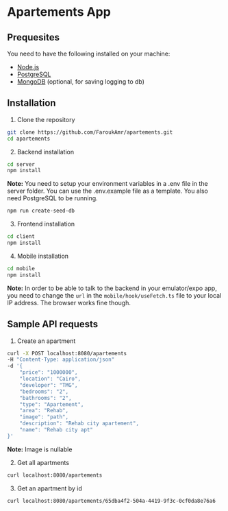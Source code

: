 # Apartements App

## Prequesites

You need to have the following installed on your machine:

- [Node.js](http://nodejs.org/)
- [PostgreSQL](https://www.postgresql.org/)
- [MongoDB](https://www.mongodb.com/) (optional, for saving logging to db)

## Installation

1. Clone the repository

```sh
git clone https://github.com/FaroukAmr/apartements.git
cd apartements
```

2. Backend installation

```sh
cd server
npm install
```

**Note:** You need to setup your environment variables in a .env file in the server folder. You can use the .env.example file as a template. You also need PostgreSQL to be running.

```sh
npm run create-seed-db
```

3. Frontend installation

```sh
cd client
npm install
```

4. Mobile installation

```sh
cd mobile
npm install
```

**Note:** In order to be able to talk to the backend in your emulator/expo app, you need to change the `url` in the `mobile/hook/useFetch.ts` file to your local IP address. The browser works fine though.

## Sample API requests

1. Create an apartment

```sh
curl -X POST localhost:8080/apartements
-H "Content-Type: application/json"
-d '{
    "price": "1000000",
    "location": "Cairo",
    "developer": "TMG",
    "bedrooms": "2",
    "bathrooms": "2",
    "type": "Apartement",
    "area": "Rehab",
    "image": "path",
    "description": "Rehab city apartement",
    "name": "Rehab city apt"
}'
```

**Note:** Image is nullable

2. Get all apartments

```sh
curl localhost:8080/apartements
```

3. Get an apartment by id

```sh
curl localhost:8080/apartements/65dba4f2-504a-4419-9f3c-0cf0da8e76a6
```
